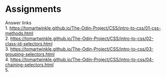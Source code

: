 # Assignments
Answer links <br>
        1. https://tomartwinkle.github.io/The-Odin-Project/CSS/intro-to-css/01-css-methods.html <br>
        2. https://tomartwinkle.github.io/The-Odin-Project/CSS/intro-to-css/02-class-id-selectors.html <br>
        3. https://tomartwinkle.github.io/The-Odin-Project/CSS/intro-to-css/03-grouping-selectors.html<br>
        4. https://tomartwinkle.github.io/The-Odin-Project/CSS/intro-to-css/04-chaining-selectors.html<br>
        5.<br>
